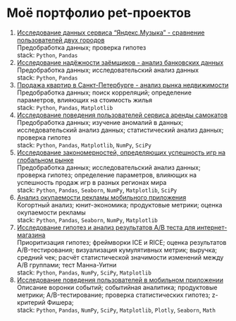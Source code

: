 # Моё портфолио pet-проектов

1. [Исследование данных сервиса “Яндекс.Музыка” - сравнение пользователей двух городов](https://github.com/katyaonetwo/Projects_yandex/blob/main/project_base_python.ipynb) <br />
   Предобработка данных; проверка гипотез <br />
   stack: `Python`, `Pandas` <br />
2. [Исследование надёжности заёмщиков - анализ банковских данных](https://github.com/katyaonetwo/Projects_yandex/blob/main/project_data_preprocessing.ipynb) <br />
   Предобработка данных; исследовательский анализ данных <br />
   stack: `Python`, `Pandas` <br />
3. [Продажа квартир в Санкт-Петербурге - анализ рынка недвижимости](https://github.com/katyaonetwo/Projects_yandex/blob/main/project_research_data_analysis.ipynb)<br />
   Предобработка данных; поиск корреляций; определение параметров, влияющих на стоимость жилья <br />
   stack: `Python`, `Pandas`, `Matplotlib` <br />
4. [Исследование поведения пользователей сервиса аренды самокатов](https://github.com/katyaonetwo/Projects_yandex/blob/main/project_statistical_data_analysis.ipynb) <br />
   Предобработка данных; изучение аномалий в данных; исследовательский анализ данных; статистический анализ данных; проверка гипотез <br />
   stack: `Python`, `Pandas`, `Matplotlib`, `NumPy`, `SciPy` <br />
5. [Исследование закономерностей, определяющих успешность игр на глобальном рынке](https://github.com/katyaonetwo/Projects_yandex/blob/data_analysis/project_summary_1.ipynb) <br />
   Предобработка данных; исследовательский анализ данных; проверка гипотез; определение параметров, влияющих на успешность продаж игр в разных регионах мира <br />
   stack: `Python`, `Pandas`, `Seaborn`, `NumPy`, `Matplotlib`, `SciPy`  <br />
6. [Анализ окупаемости рекламы мобильного приложения](https://github.com/katyaonetwo/projects_yandex/blob/data_analysis/project_business_indicators_acquisition.ipynb) <br />
   Когортный анализ; юнит-экономика; продуктовые метрики; оценка окупаемости рекламы <br />
   stack: `Python`, `Pandas`, `Seaborn`, `NumPy`, `Matplotlib` <br />
7. [Исследование гипотез и анализ результатов A/B теста для интернет-магазина](https://github.com/katyaonetwo/projects_yandex/blob/data_analysis/project_hypothesis_ab_testing.ipynb) <br />
   Приоритизация гипотез; фреймворки ICE и RICE; оценка результатов A/B-тестирования; визуализация кумулятивных метрик; выручка; средний чек; расчёт статистической значимости изменений между A/B группами; тест Манна-Уитни <br />
   stack: `Python`, `Pandas`, `NumPy`, `SciPy`, `Matplotlib` <br />
8. [Исследование поведения пользователей в мобильном приложении](https://github.com/katyaonetwo/projects_yandex/blob/data_analysis/project_summary_2.ipynb) <br />
   Описание воронки событий; событийная аналитика; продуктовые метрики; A/B-тестирование; проверка статистических гипотез; z-критерий Фишера;  <br />
   stack: `Python`, `Pandas`, `NumPy`, `SciPy`, `Matplotlib`, `Plotly`, `Seaborn`, `Math` <br />
